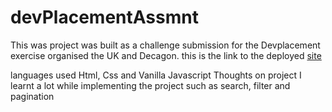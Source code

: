 # devPlacementAssmnt
This was project was built as a challenge submission for the Devplacement exercise organised the UK and Decagon.
this is the link to the deployed [site](https://irishcream.netlify.app/)

languages used
Html, Css and Vanilla Javascript
Thoughts on project
I learnt a lot while implementing the project such as search, filter and pagination 
